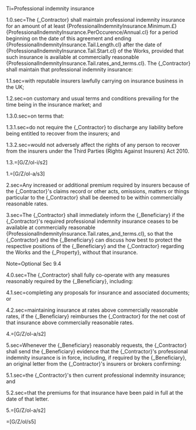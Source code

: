 Ti=Professional indemnity insurance

1.0.sec=The {_Contractor} shall maintain professional indemnity insurance for an amount of at least {ProfessionalIndemnityInsurance.Minimum.£} {ProfessionalIndemnityInsurance.PerOccurence/Annual.cl} for a period beginning on the date of this agreement and ending {ProfessionalIndemnityInsurance.Tail.Length.cl} after the date of {ProfessionalIndemnityInsurance.Tail.Start.cl} of the Works, provided that such insurance is available at commercially reasonable {ProfessionalIndemnityInsurance.Tail.rates_and_terms.cl}. The {_Contractor} shall maintain that professional indemnity insurance:

1.1.sec=with reputable insurers lawfully carrying on insurance business in the UK;

1.2.sec=on customary and usual terms and conditions prevailing for the time being in the insurance market; and

1.3.0.sec=on terms that:

1.3.1.sec=do not require the {_Contractor} to discharge any liability before being entitled to recover from the insurers; and

1.3.2.sec=would not adversely affect the rights of any person to recover from the insurers under the Third Parties (Rights Against Insurers) Act 2010.

1.3.=[G/Z/ol-i/s2]

1.=[G/Z/ol-a/s3]

2.sec=Any increased or additional premium required by insurers because of the {_Contractor}'s claims record or other acts, omissions, matters or things particular to the {_Contractor} shall be deemed to be within commercially reasonable rates.

3.sec=The {_Contractor} shall immediately inform the {_Beneficiary} if the {_Contractor}'s required professional indemnity insurance ceases to be available at commercially reasonable {ProfessionalIndemnityInsurance.Tail.rates_and_terms.cl}, so that the {_Contractor} and the {_Beneficiary} can discuss how best to protect the respective positions of the {_Beneficiary} and the {_Contractor} regarding the Works and the {_Property}, without that insurance.

Note=Optional Sec 9.4

4.0.sec=The {_Contractor} shall fully co-operate with any measures reasonably required by the {_Beneficiary}, including:

4.1.sec=completing any proposals for insurance and associated documents; or

4.2.sec=maintaining insurance at rates above commercially reasonable rates, if the {_Beneficiary} reimburses the {_Contractor} for the net cost of that insurance above commercially reasonable rates.

4.=[G/Z/ol-a/s2]

5.sec=Whenever the {_Beneficiary} reasonably requests, the {_Contractor} shall send the {_Beneficiary} evidence that the {_Contractor}'s professional indemnity insurance is in force, including, if required by the {_Beneficiary}, an original letter from the {_Contractor}'s insurers or brokers confirming:

5.1.sec=the {_Contractor}'s then current professional indemnity insurance; and

5.2.sec=that the premiums for that insurance have been paid in full at the date of that letter.

5.=[G/Z/ol-a/s2]

=[G/Z/ol/s5]
